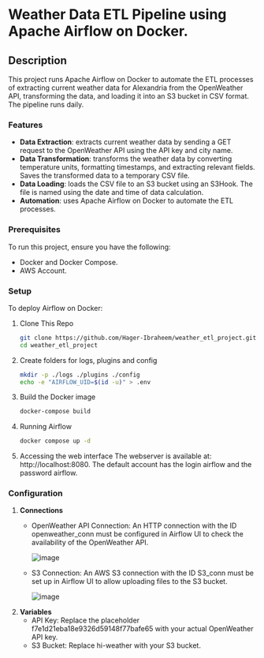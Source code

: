# Weather Data ETL Pipeline using Apache Airflow on Docker.

## Description
This project runs Apache Airflow on Docker to automate the ETL processes of extracting current weather data for Alexandria from the OpenWeather API, transforming the data, and loading it into an S3 bucket in CSV format. The pipeline runs daily.

### Features
- **Data Extraction**: extracts current weather data by sending a GET request to the OpenWeather API using the API key and city name.
- **Data Transformation**: transforms the weather data by converting temperature units, formatting timestamps, and extracting relevant fields. Saves the transformed data to a temporary CSV file.
- **Data Loading**: loads the CSV file to an S3 bucket using an S3Hook. The file is named using the date and time of data calculation.
- **Automation**: uses Apache Airflow on Docker to automate the ETL processes.
  
### Prerequisites
To run this project, ensure you have the following:
- Docker and Docker Compose.
- AWS Account.

### Setup
To deploy Airflow on Docker:
1. Clone This Repo
   ```bash
   git clone https://github.com/Hager-Ibraheem/weather_etl_project.git
   cd weather_etl_project
   ```
2. Create folders for logs, plugins and config
   ```bash
   mkdir -p ./logs ./plugins ./config
   echo -e "AIRFLOW_UID=$(id -u)" > .env
   ```
3. Build the Docker image
   ```bash
   docker-compose build
   ```
4. Running Airflow
   ```bash
   docker compose up -d
   ```
5. Accessing the web interface
   The webserver is available at: http://localhost:8080. The default account has the login airflow and the password airflow.

### Configuration
1. **Connections**
   - OpenWeather API Connection: An HTTP connection with the ID openweather_conn must be configured in Airflow UI to check the availability of the OpenWeather API.
     
     ![image](https://github.com/user-attachments/assets/d2f9f15e-9bcf-4c55-adc6-027d57ddebf1)
   - S3 Connection: An AWS S3 connection with the ID S3_conn must be set up in Airflow UI to allow uploading files to the S3 bucket.
     
     ![image](https://github.com/user-attachments/assets/78aa2c32-d9a9-4f70-b5ac-30f26763bac0)
2. **Variables**
   - API Key: Replace the placeholder f7e1d21eba18e9326d59148f77bafe65 with your actual OpenWeather API key.
   - S3 Bucket: Replace hi-weather with your S3 bucket.

